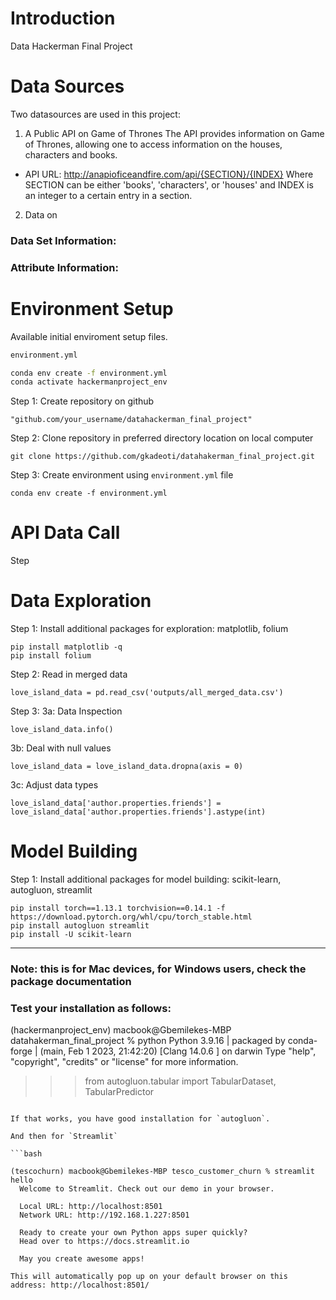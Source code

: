 
# Introduction
  Data Hackerman Final Project

# Data Sources
Two datasources are used in this project:
1. A Public API on Game of Thrones
The API provides information on Game of Thrones, allowing one to access information on the houses, characters and books.
* API URL: http://anapioficeandfire.com/api/{SECTION}/{INDEX}
Where SECTION can be either 'books', 'characters', or 'houses' and INDEX is an integer to a certain entry in a section.
2. Data on 

### Data Set Information:


### Attribute Information:

# Environment Setup
Available initial enviroment setup files.

```bash
environment.yml
```

```bash
conda env create -f environment.yml
conda activate hackermanproject_env

```
Step 1: Create repository on github

```
"github.com/your_username/datahackerman_final_project"

```

Step 2: Clone repository in preferred directory location on local computer  
```
git clone https://github.com/gkadeoti/datahakerman_final_project.git

```

Step 3: Create environment using `environment.yml` file

```
conda env create -f environment.yml

```
# API Data Call
Step 


# Data Exploration

Step 1: Install additional packages for exploration: matplotlib, folium

```
pip install matplotlib -q
pip install folium
```

Step 2: Read in merged data

```
love_island_data = pd.read_csv('outputs/all_merged_data.csv')
```

Step 3: 
3a: Data Inspection
```
love_island_data.info()

```
3b: Deal with null values

```
love_island_data = love_island_data.dropna(axis = 0)
```
3c: Adjust data types
```
love_island_data['author.properties.friends'] = love_island_data['author.properties.friends'].astype(int)
```

# Model Building
Step 1: Install additional packages for model building: scikit-learn, autogluon, streamlit

```
pip install torch==1.13.1 torchvision==0.14.1 -f https://download.pytorch.org/whl/cpu/torch_stable.html
pip install autogluon streamlit
pip install -U scikit-learn

```
- - -
### Note: this is for Mac devices, for Windows users, check the package documentation

### Test your installation as follows:

(hackermanproject_env) macbook@Gbemilekes-MBP datahakerman_final_project % python
Python 3.9.16 | packaged by conda-forge | (main, Feb  1 2023, 21:42:20) 
[Clang 14.0.6 ] on darwin
Type "help", "copyright", "credits" or "license" for more information.
>>> from autogluon.tabular import TabularDataset, TabularPredictor
```

If that works, you have good installation for `autogluon`.

And then for `Streamlit`

```bash

(tescochurn) macbook@Gbemilekes-MBP tesco_customer_churn % streamlit hello
  Welcome to Streamlit. Check out our demo in your browser.

  Local URL: http://localhost:8501
  Network URL: http://192.168.1.227:8501

  Ready to create your own Python apps super quickly?
  Head over to https://docs.streamlit.io

  May you create awesome apps!

This will automatically pop up on your default browser on this address: http://localhost:8501/









